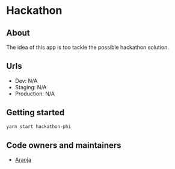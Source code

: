 # Hackathon

## About

The idea of this app is too tackle the possible hackathon solution.

## Urls

- Dev: N/A
- Staging: N/A
- Production: N/A

## Getting started

```bash
yarn start hackathon-phi
```

## Code owners and maintainers

- [Aranja](https://github.com/orgs/island-is/teams/aranja/members)
